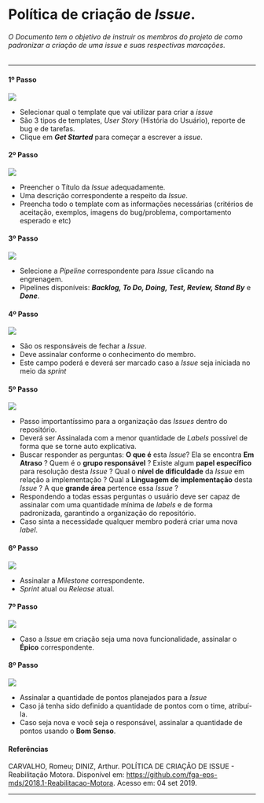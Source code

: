 # Política de criação de _Issue_.

###### O Documento tem o objetivo de instruir os membros do projeto de como padronizar a criação de uma _issue_ e suas respectivas marcações.

---

#### 1º Passo

![](https://i.ibb.co/P5pXfyx/passo1.png)

- Selecionar qual o template que vai utilizar para criar a _issue_
- São 3 tipos de templates, _User Story_ (História do Usuário), reporte de bug e de tarefas.
- Clique em ***Get Started*** para começar a escrever a _issue_.


#### 2º Passo

![](https://i.ibb.co/YkMccSb/passo2.png)

- Preencher o Título da _Issue_ adequadamente.
- Uma descrição correspondente a respeito da _Issue_.
- Preencha todo o template com as informações necessárias (critérios de aceitação, exemplos, imagens do bug/problema, comportamento esperado e etc)

#### 3º Passo

![](https://i.ibb.co/XFgZTR1/passo3.png)

- Selecione a _Pipeline_ correspondente para _Issue_ clicando na engrenagem.
- Pipelines disponíveis: ***Backlog, To Do, Doing, Test, Review, Stand By*** e ***Done***.

#### 4º Passo

![](https://i.ibb.co/qy5fTCk/passo4.png)

- São os responsáveis de fechar a _Issue_.
- Deve assinalar conforme o conhecimento do membro.
- Este campo poderá e deverá ser marcado caso a _Issue_ seja iniciada no meio da _sprint_

#### 5º Passo

![](https://i.ibb.co/kBkMfgB/passo5.png)

- Passo importantíssimo para a organização das _Issues_ dentro do repositório.
- Deverá ser Assinalada com a menor quantidade de _Labels_ possível de forma que se torne auto explicativa.
- Buscar responder as perguntas: **O que é** esta _Issue_? Ela se encontra **Em Atraso** ? Quem é o **grupo responsável** ? Existe algum **papel específico** para resolução desta _Issue_ ? Qual o **nível de dificuldade** da _Issue_ em relação a implementação ? Qual a **Linguagem de implementação** desta _Issue_ ? A que **grande área** pertence essa _Issue_ ?
- Respondendo a todas essas perguntas o usuário deve ser capaz de assinalar com uma quantidade mínima de _labels_ e de forma padronizada, garantindo a organização do repositório.
- Caso sinta a necessidade qualquer membro poderá criar uma nova _label_.

#### 6º Passo

![](https://i.ibb.co/QHDqfj3/Tutorial-Issue-05.png)

- Assinalar a _Milestone_ correspondente.
- _Sprint_ atual ou _Release_ atual.

#### 7º Passo

![](https://i.ibb.co/2ZqLJnp/passo7.png)

- Caso a _Issue_ em criação seja uma nova funcionalidade, assinalar o **Épico** correspondente.

#### 8º Passo

![](https://i.ibb.co/ggnrrMG/passo8.png)

- Assinalar a quantidade de pontos planejados para a _Issue_
- Caso já tenha sido definido a quantidade de pontos com o time, atribuí-la.
- Caso seja nova e você seja o responsável, assinalar a quantidade de pontos usando o **Bom Senso**.

#### Referências

CARVALHO, Romeu; DINIZ, Arthur. POLÍTICA DE CRIAÇÃO DE ISSUE - Reabilitação Motora. Disponível em: <https://github.com/fga-eps-mds/2018.1-Reabilitacao-Motora>. Acesso em: 04 set 2019.

---
